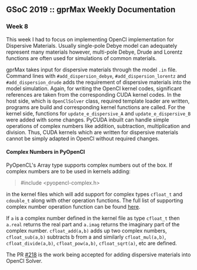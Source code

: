 ## GSoC 2019 :: gprMax Weekly Documentation

### Week 8

This week I had to focus on implementing OpenCl implementation for Dispersive Materials. Usually single-pole Debye model can adequately represent many materials however, multi-pole Debye, Drude and Lorentz functions are often used for simulations of common materials. 

gprMax takes input for dispersive materials through the model `.in` file. Command lines with `#add_dispersion_debye`, `#add_dispersion_lorentz` and `#add_dispersion_drude` adds the requirement of dispersive materials into the model simulation. Again, for writing the OpenCl kernel codes, significant references are taken from the corresponding CUDA kernel codes. In the host side, which is `OpenClSolver` class, required template loader are written, programs are build and corresponding kernel functions are called. For the kernel side, functions for `update_e_dispersive_A` and `update_e_dispersive_B` were added with some changes. PyCUDA inbuilt can handle simple operations of complex numbers like addition, subtraction, multiplication and division. Thus, CUDA kernels which are written for dispersive materials cannot be simply adapted in OpenCl without required changes. 

#### Complex Numbers in PyOpenCl
PyOpenCL's Array type supports complex numbers out of the box. If complex numbers are to be used in kernels adding:

>#include \<pyopencl-complex.h\>

in the kernel files which will add support for complex types `cfloat_t` and `cdouble_t` along with other operation functions. The full list of supporting complex number operation function can be found [here](https://github.com/inducer/pyopencl/blob/master/pyopencl/cl/pyopencl-complex.h).

If `a` is a complex number defined in the kernel file as type `cfloat_t` then `a.real` returns the real part and `a.imag` returns the imaginary part of the complex number. `cfloat_add(a,b)` adds up two complex numbers, `cfloat_sub(a,b)` subtracts b from a and similarly `cfloat_mul(a,b)`, `cfloat_divide(a,b)`, `cfloat_pow(a,b)`, `cfloat_sqrt(a)`, etc are defined.

The PR [#218](https://github.com/gprMax/gprMax/pull/218) is the work being accepted for adding dispersive materials into OpenCl Solver.


